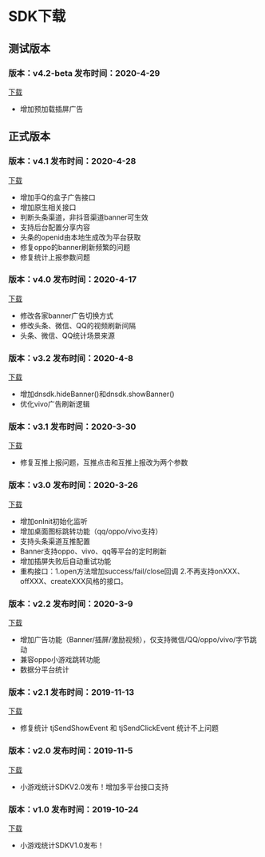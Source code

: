 # SDK下载

## 测试版本

### 版本：v4.2-beta 发布时间：2020-4-29

[下载](http://dnsdk.oss-cn-shenzhen.aliyuncs.com/wechat/4.2/dnsdk.zip)

- 增加预加载插屏广告



## 正式版本

### 版本：v4.1 发布时间：2020-4-28

[下载](http://dnsdk.oss-cn-shenzhen.aliyuncs.com/wechat/4.1beta/dnsdk.zip)

* 增加手Q的盒子广告接口
* 增加原生相关接口
* 判断头条渠道，非抖音渠道banner可生效
* 支持后台配置分享内容
* 头条的openid由本地生成改为平台获取
* 修复oppo的banner刷新频繁的问题
* 修复统计上报参数问题

### 版本：v4.0 发布时间：2020-4-17

[下载](http://dnsdk.oss-cn-shenzhen.aliyuncs.com/wechat/4.0beta/dnsdk.zip)

* 修改各家banner广告切换方式
* 修改头条、微信、QQ的视频刷新间隔
* 头条、微信、QQ统计场景来源

### 版本：v3.2 发布时间：2020-4-8

[下载](http://dnsdk.oss-cn-shenzhen.aliyuncs.com/wechat/3.2/dnsdk.zip)

* 增加dnsdk.hideBanner\(\)和dnsdk.showBanner\(\)
* 优化vivo广告刷新逻辑

### 版本：v3.1 发布时间：2020-3-30

[下载](http://dnsdk.oss-cn-shenzhen.aliyuncs.com/wechat/3.1/dnsdk.zip)

* 修复互推上报问题，互推点击和互推上报改为两个参数

### 版本：v3.0 发布时间：2020-3-26

[下载](http://dnsdk.oss-cn-shenzhen.aliyuncs.com/wechat/3.0/dnsdk.zip)

* 增加onInit初始化监听
* 增加桌面图标跳转功能（qq/oppo/vivo支持）
* 支持头条渠道互推配置
* Banner支持oppo、vivo、qq等平台的定时刷新
* 增加插屏失败后自动重试功能
* 重构接口：1.open方法增加success/fail/close回调  2.不再支持onXXX、offXXX、createXXX风格的接口。

### 版本：v2.2 发布时间：2020-3-9

[下载](http://dnsdk.oss-cn-shenzhen.aliyuncs.com/wechat/2.2/dnsdk.zip)

* 增加广告功能（Banner/插屏/激励视频），仅支持微信/QQ/oppo/vivo/字节跳动
* 兼容oppo小游戏跳转功能
* 数据分平台统计

### 版本：v2.1  发布时间：2019-11-13

[下载](http://dnsdk.oss-cn-shenzhen.aliyuncs.com/wechat/2.1/dnsdk.zip)

* 修复统计 tjSendShowEvent 和 tjSendClickEvent 统计不上问题

### 版本：v2.0  发布时间：2019-11-5

[下载](http://dnsdk.oss-cn-shenzhen.aliyuncs.com/wechat/2.0/dnsdk.zip)

* 小游戏统计SDKV2.0发布！增加多平台接口支持

### 版本：v1.0  发布时间：2019-10-24

[下载](http://dnsdk.oss-cn-shenzhen.aliyuncs.com/wechat/1.0/dnsdk.zip)

* 小游戏统计SDKV1.0发布！

